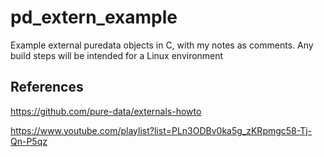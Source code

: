 # pd_extern_example
Example external puredata objects in C, with my notes as comments. Any build steps will be intended for a Linux environment

## References  

https://github.com/pure-data/externals-howto 

https://www.youtube.com/playlist?list=PLn3ODBv0ka5g_zKRpmgc58-Tj-Qn-P5qz
